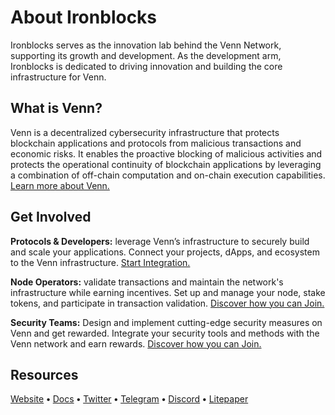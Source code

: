 # About Ironblocks

Ironblocks serves as the innovation lab behind the Venn Network, supporting its growth and development. As the development arm, Ironblocks is dedicated to driving innovation and building the core infrastructure for Venn.


## What is Venn?

Venn is a decentralized cybersecurity infrastructure that protects blockchain applications and protocols from malicious transactions and economic risks. It enables the proactive blocking of malicious activities and protects the operational continuity of blockchain applications by leveraging a combination of off-chain computation and on-chain execution capabilities. [Learn more about Venn.](https://docs.venn.build/)


## Get Involved

**Protocols & Developers:** leverage Venn’s infrastructure to securely build and scale your applications. Connect your projects, dApps, and ecosystem to the Venn infrastructure. [Start Integration.](https://docs.venn.build/venn-network/getting-started/protocols-and-developers)

**Node Operators:** validate transactions and maintain the network's infrastructure while earning incentives. Set up and manage your node, stake tokens, and participate in transaction validation. [Discover how you can Join.](https://docs.venn.build/venn-network/getting-started/node-operators)

**Security Teams:** Design and implement cutting-edge security measures on Venn and get rewarded. Integrate your security tools and methods with the Venn network and earn rewards. [Discover how you can Join.](https://docs.venn.build/venn-network/getting-started/security-teams)


## Resources

[Website](https://www.venn.build/) **•** [Docs](https://docs.venn.build/) **•** [Twitter](https://x.com/VennBuild) **•** [Telegram](https://t.me/vennbuilders) **•** [Discord](https://discord.com/invite/venn) **•** [Litepaper](https://docs.venn.build/venn-network/litepaper)
